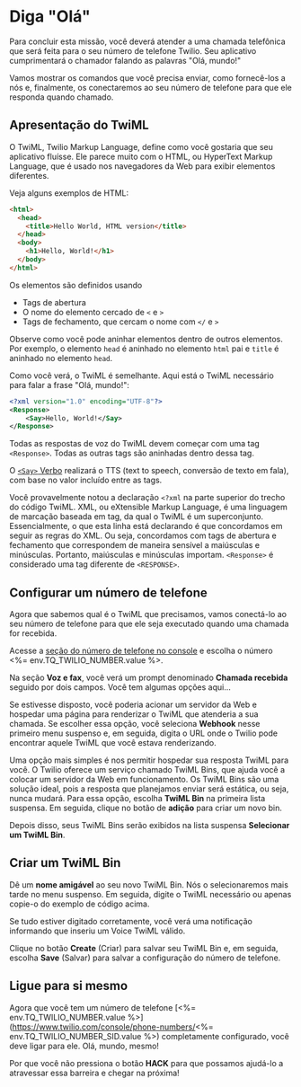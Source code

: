 # Diga "Olá"

Para concluir esta missão, você deverá atender a uma chamada telefônica que será feita para o seu número de telefone Twilio. Seu aplicativo cumprimentará o chamador falando as palavras "Olá, mundo!"

Vamos mostrar os comandos que você precisa enviar, como fornecê-los a nós e, finalmente, os conectaremos ao seu número de telefone para que ele responda quando chamado.

## Apresentação do TwiML

O TwiML, Twilio Markup Language, define como você gostaria que seu aplicativo fluísse. Ele parece muito com o HTML, ou HyperText Markup Language, que é usado nos navegadores da Web para exibir elementos diferentes.

Veja alguns exemplos de HTML:

```html
<html>
  <head>
    <title>Hello World, HTML version</title>
  </head>
  <body>
    <h1>Hello, World!</h1>
  </body>
</html>
```

Os elementos são definidos usando

- Tags de abertura
- O nome do elemento cercado de `<` e `>`
- Tags de fechamento, que cercam o nome com `</` e `>`

Observe como você pode aninhar elementos dentro de outros elementos. Por exemplo, o elemento `head` é aninhado no elemento `html` pai e `title` é aninhado no elemento `head`.

Como você verá, o TwiML é semelhante. Aqui está o TwiML necessário para falar a frase "Olá, mundo!":

```xml
<?xml version="1.0" encoding="UTF-8"?>
<Response>
    <Say>Hello, World!</Say>
</Response>
```

Todas as respostas de voz do TwiML devem começar com uma tag `<Response>`. Todas as outras tags são aninhadas dentro dessa tag.

O [`<Say>` Verbo](https://www.twilio.com/docs/voice/twiml/say) realizará o TTS (text to speech, conversão de texto em fala), com base no valor incluído entre as tags.

Você provavelmente notou a declaração `<?xml` na parte superior do trecho do código TwiML. XML, ou eXtensible Markup Language, é uma linguagem de marcação baseada em tag, da qual o TwiML é um superconjunto. Essencialmente, o que esta linha está declarando é que concordamos em seguir as regras do XML. Ou seja, concordamos com tags de abertura e fechamento que correspondem de maneira sensível a maiúsculas e minúsculas. Portanto, maiúsculas e minúsculas importam.&nbsp;`<Response>` é considerado uma tag diferente de `<RESPONSE>`.

## Configurar um número de telefone

Agora que sabemos qual é o TwiML que precisamos, vamos conectá-lo ao seu número de telefone para que ele seja executado quando uma chamada for recebida.

Acesse a [seção do número de telefone no console](https://www.twilio.com/console/phone-numbers/incoming) e escolha o número <%= env.TQ_TWILIO_NUMBER.value %>.

Na seção **Voz e fax**, você verá um prompt denominado **Chamada recebida** seguido por dois campos. Você tem algumas opções aqui...

Se estivesse disposto, você poderia acionar um servidor da Web e hospedar uma página para renderizar o TwiML que atenderia a sua chamada. Se escolher essa opção, você seleciona **Webhook** nesse primeiro menu suspenso e, em seguida, digita o URL onde o Twilio pode encontrar aquele TwiML que você estava renderizando.

Uma opção mais simples é nos permitir hospedar sua resposta TwiML para você. O Twilio oferece um serviço chamado TwiML Bins, que ajuda você a colocar um servidor da Web em funcionamento. Os TwiML Bins são uma solução ideal, pois a resposta que planejamos enviar será estática, ou seja, nunca mudará. Para essa opção, escolha **TwiML Bin** na primeira lista suspensa. Em seguida, clique no botão de **adição** para criar um novo bin.

Depois disso, seus TwiML Bins serão exibidos na lista suspensa **Selecionar um TwiML Bin**.

## Criar um TwiML Bin

Dê um **nome amigável** ao seu novo TwiML Bin. Nós o selecionaremos mais tarde no menu suspenso. Em seguida, digite o TwiML necessário ou apenas copie-o do exemplo de código acima.

Se tudo estiver digitado corretamente, você verá uma notificação informando que inseriu um Voice TwiML válido.

Clique no botão **Create** (Criar) para salvar seu TwiML Bin e, em seguida, escolha **Save** (Salvar) para salvar a configuração do número de telefone.

## Ligue para si mesmo

Agora que você tem um número de telefone [<%= env.TQ_TWILIO_NUMBER.value %>](https://www.twilio.com/console/phone-numbers/<%= env.TQ_TWILIO_NUMBER_SID.value %>) completamente configurado, você deve ligar para ele. Olá, mundo, mesmo!

Por que você não pressiona o botão **HACK** para que possamos ajudá-lo a atravessar essa barreira e chegar na próxima!